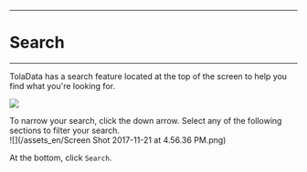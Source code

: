 ****
# Search
---

TolaData has a search feature located at the top of the screen to help you find what you're looking for.  

![](https://lh4.googleusercontent.com/XW9iBgoPaCFFj2FIBCBQcQgDLE49SFkDKfuTr2P115YrJz052EdK-33Xwnm3lCvipAlfB1NirD7fhWADNJKK4dLFSvfAhphG0tfVCo5tzP5d8d8zenIjBn2UmZtP1E_CiZjtzsFm)

To narrow your search, click the down arrow. Select any of the following sections to filter your search.  
![](/assets_en/Screen Shot 2017-11-21 at 4.56.36 PM.png)

At the bottom, click `Search`.